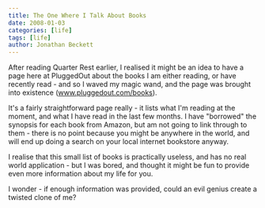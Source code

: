 ```yaml
---
title: The One Where I Talk About Books
date: 2008-01-03
categories: [life]
tags: [life]
author: Jonathan Beckett
---
```


After reading Quarter Rest earlier, I realised it might be an idea to have a page here at PluggedOut about the books I am either reading, or have recently read - and so I waved my magic wand, and the page was brought into existence (www.pluggedout.com/books).

It's a fairly straightforward page really - it lists what I'm reading at the moment, and what I have read in the last few months. I have "borrowed" the synopsis for each book from Amazon, but am not going to link through to them - there is no point because you might be anywhere in the world, and will end up doing a search on your local internet bookstore anyway.

I realise that this small list of books is practically useless, and has no real world application - but I was bored, and thought it might be fun to provide even more information about my life for you.

I wonder - if enough information was provided, could an evil genius create a twisted clone of me?